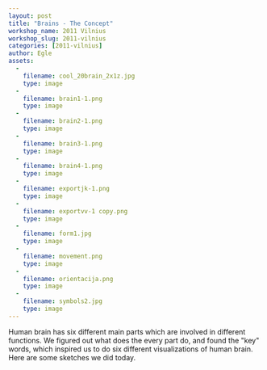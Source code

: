 ```yaml
---
layout: post
title: "Brains - The Concept"
workshop_name: 2011 Vilnius
workshop_slug: 2011-vilnius
categories: [2011-vilnius]
author: Egle 
assets:
  -
    filename: cool_20brain_2x1z.jpg
    type: image
  -
    filename: brain1-1.png
    type: image
  -
    filename: brain2-1.png
    type: image
  -
    filename: brain3-1.png
    type: image
  -
    filename: brain4-1.png
    type: image
  -
    filename: exportjk-1.png
    type: image
  -
    filename: exportvv-1 copy.png
    type: image
  -
    filename: form1.jpg
    type: image
  -
    filename: movement.png
    type: image
  -
    filename: orientacija.png
    type: image
  -
    filename: symbols2.jpg
    type: image
---
```

Human brain has six different main parts which are involved in different functions. We figured out what does the every part do, and found the "key" words, which inspired us to do six different visualizations of human brain. Here are some sketches we did today.
